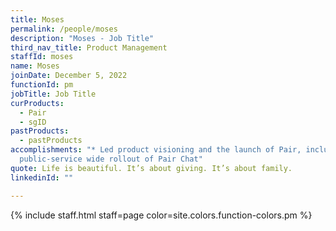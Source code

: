 ```yaml
---
title: Moses
permalink: /people/moses
description: "Moses - Job Title"
third_nav_title: Product Management
staffId: moses
name: Moses
joinDate: December 5, 2022
functionId: pm
jobTitle: Job Title
curProducts:
  - Pair
  - sgID
pastProducts:
  - pastProducts
accomplishments: "* Led product visioning and the launch of Pair, including
  public-service wide rollout of Pair Chat"
quote: Life is beautiful. It’s about giving. It’s about family.
linkedinId: ""

---
```


{% include staff.html staff=page color=site.colors.function-colors.pm %}
